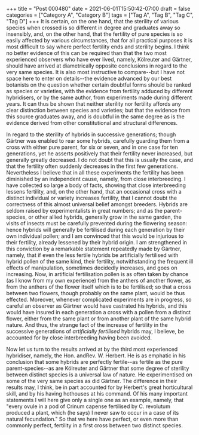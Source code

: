 +++
title = "Post 000480"
date = 2021-06-01T15:50:42-07:00
draft = false
categories = ["Category A", "Category B"]
tags = ["Tag A", "Tag B", "Tag C", "Tag D"]
+++
It is certain, on the one hand, that the sterility of various species when crossed is so different in degree and graduates away so insensibly, and, on the other hand, that the fertility of pure species is so easily affected by various circumstances, that for all practical purposes it is most difficult to say where perfect fertility ends and sterility begins. I think no better evidence of this can be required than that the two most experienced observers who have ever lived, namely, Kölreuter and Gärtner, should have arrived at diametrically opposite conclusions in regard to the very same species. It is also most instructive to compare--but I have not space here to enter on details--the evidence advanced by our best botanists on the question whether certain doubtful forms should be ranked as species or varieties, with the evidence from fertility adduced by different hybridisers, or by the same author, from experiments made during different years. It can thus be shown that neither sterility nor fertility affords any clear distinction between species and varieties; but that the evidence from this source graduates away, and is doubtful in the same degree as is the evidence derived from other constitutional and structural differences.

In regard to the sterility of hybrids in successive generations; though Gärtner was enabled to rear some hybrids, carefully guarding them from a cross with either pure parent, for six or seven, and in one case for ten generations, yet he asserts positively that their fertility never increased, but generally greatly decreased. I do not doubt that this is usually the case, and that the fertility often suddenly decreases in the first few generations. Nevertheless I believe that in all these experiments the fertility has been diminished by an independent cause, namely, from close interbreeding. I have collected so large a body of facts, showing that close interbreeding lessens fertility, and, on the other hand, that an occasional cross with a distinct individual or variety increases fertility, that I cannot doubt the correctness of this almost universal belief amongst breeders. Hybrids are seldom raised by experimentalists in great numbers; and as the parent-species, or other allied hybrids, generally grow in the same garden, the visits of insects must be carefully prevented during the flowering season: hence hybrids will generally be fertilised during each generation by their own individual pollen; and I am convinced that this would be injurious to their fertility, already lessened by their hybrid origin. I am strengthened in this conviction by a remarkable statement repeatedly made by Gärtner, namely, that if even the less fertile hybrids be artificially fertilised with hybrid pollen of the same kind, their fertility, notwithstanding the frequent ill effects of manipulation, sometimes decidedly increases, and goes on increasing. Now, in artificial fertilisation pollen is as often taken by chance (as I know from my own experience) from the anthers of another flower, as from the anthers of the flower itself which is to be fertilised; so that a cross between two flowers, though probably on the same plant, would be thus effected. Moreover, whenever complicated experiments are in progress, so careful an observer as Gärtner would have castrated his hybrids, and this would have insured in each generation a cross with a pollen from a distinct flower, either from the same plant or from another plant of the same hybrid nature. And thus, the strange fact of the increase of fertility in the successive generations of _artificially fertilised_ hybrids may, I believe, be accounted for by close interbreeding having been avoided.

Now let us turn to the results arrived at by the third most experienced hybridiser, namely, the Hon. andRev. W. Herbert. He is as emphatic in his conclusion that some hybrids are perfectly fertile--as fertile as the pure parent-species--as are Kölreuter and Gärtner that some degree of sterility between distinct species is a universal law of nature. He experimentised on some of the very same species as did Gärtner. The difference in their results may, I think, be in part accounted for by Herbert's great horticultural skill, and by his having hothouses at his command. Of his many important statements I will here give only a single one as an example, namely, that "every ovule in a pod of Crinum capense fertilised by C. revolutum produced a plant, which (he says) I never saw to occur in a case of its natural fecundation." So that we here have perfect, or even more than commonly perfect, fertility in a first cross between two distinct species.
